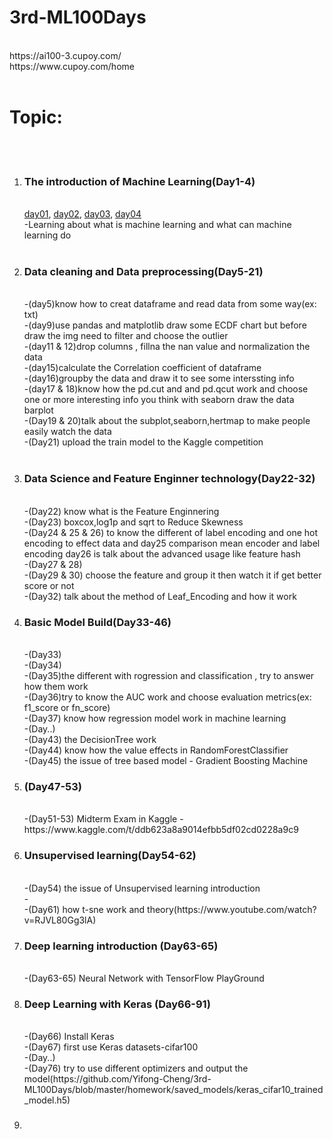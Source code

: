 # 3rd-ML100Days
<br>
https://ai100-3.cupoy.com/

<br>
https://www.cupoy.com/home

<br>
<br>
<h1>Topic:</h1>
<br>
<br>
<ol>
<li><h3>The introduction of Machine Learning(Day1-4)</h3></li>
<br>
<a href="https://github.com/Yifong-Cheng/3rd-ML100Days/blob/master/homework/Day_001_HW.ipynb">day01</a>,
<a href="https://github.com/Yifong-Cheng/3rd-ML100Days/blob/master/homework/Day_002_HW.ipynb">day02</a>,
<a href="https://github.com/Yifong-Cheng/3rd-ML100Days/blob/master/homework/Day_003_HW.ipynb">day03</a>,
<a href="https://github.com/Yifong-Cheng/3rd-ML100Days/blob/master/homework/Day_004_HW.ipynb">day04</a>
 </br>
-Learning about what is machine learning and what can machine learning do
<br><br>
 
<li><h3>Data cleaning and Data preprocessing(Day5-21)</h3></li>
<br>
-(day5)know how to creat dataframe and read data from some way(ex: txt)
<br>
-(day9)use pandas and matplotlib draw some ECDF chart but before draw the img need to filter and choose the outlier
<br>
-(day11 & 12)drop columns , fillna the nan value and normalization the data
<br>
-(day15)calculate the Correlation coefficient of dataframe
<br>
-(day16)groupby the data and draw it to see some interssting info
<br>
-(day17 & 18)know how the pd.cut and and pd.qcut work and choose one or more interesting  info you think with seaborn draw the data barplot 
<br>
-(Day19 & 20)talk about the subplot,seaborn,hertmap to make people easily watch the data
<br>
-(Day21) upload the train model to the Kaggle competition
<br><br>
<li><h3>Data Science and Feature Enginner technology(Day22-32)</h3></li>
<br>
-(Day22) know what is the Feature Enginnering
<br>
-(Day23) boxcox,log1p and sqrt to Reduce Skewness
<br>
-(Day24 & 25 & 26) to know the different of label encoding and one hot encoding to effect data and day25 comparison mean encoder and label encoding day26 is talk about the advanced usage like feature hash
<br>
-(Day27 & 28)
<br>
-(Day29 & 30) choose the feature and group it then watch it if get better score or not
<br>
-(Day32) talk about the method of Leaf_Encoding and how it work
<br>
<li><h3>Basic Model Build(Day33-46)</h3></li>
<br>
-(Day33)
<br>
-(Day34)
<br>
-(Day35)the different with rogression and classification , try to answer how them work
<br>
-(Day36)try to know the AUC work and choose evaluation metrics(ex: f1_score or fn_score) 
<br>
-(Day37) know how regression model work in machine learning
<br>
-(Day..)
<br>
-(Day43) the DecisionTree work
<br>
-(Day44) know how the value effects in RandomForestClassifier 
<br>
-(Day45) the issue of tree based model - Gradient Boosting Machine
<br>
<li><h3>(Day47-53)</h3></li>
<br>
-(Day51-53) Midterm Exam in Kaggle - https://www.kaggle.com/t/ddb623a8a9014efbb5df02cd0228a9c9
<br>
<li><h3>Unsupervised learning(Day54-62)</h3></li>
<br>
-(Day54) the issue of Unsupervised learning introduction
<br>
-<Day..>
<br>
-(Day61) how t-sne work and theory(https://www.youtube.com/watch?v=RJVL80Gg3lA) 
<br>
<li><h3>Deep learning introduction (Day63-65)</h3></li>
<br>
-(Day63-65) Neural Network with TensorFlow PlayGround
<br>
<li><h3>Deep Learning with Keras (Day66-91)</h3></li>
<br>
-(Day66) Install Keras
<br>
-(Day67) first use Keras datasets-cifar100
<br>
-(Day..)
<br>
-(Day76) try to use different optimizers and output the model(https://github.com/Yifong-Cheng/3rd-ML100Days/blob/master/homework/saved_models/keras_cifar10_trained_model.h5)
<br>
<li><h3></h3></li>
<br>
</ol>
